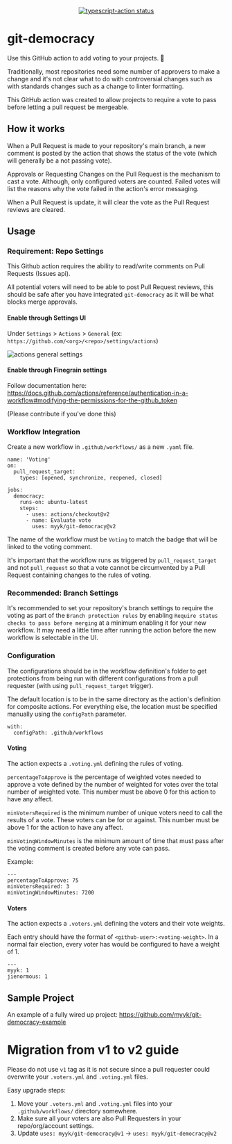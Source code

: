 <p align="center">
  <a href="https://github.com/actions/typescript-action/actions"><img alt="typescript-action status" src="https://github.com/actions/typescript-action/workflows/build-test/badge.svg"></a>
</p>

# git-democracy

Use this GitHub action to add voting to your projects. :rocket:

Traditionally, most repositories need some number of approvers to make a change
and it's not clear what to do with controversial changes such as with standards
changes such as a change to linter formatting.

This GitHub action was created to allow projects to require a vote to pass
before letting a pull request be mergeable.

## How it works

When a Pull Request is made to your repository's main branch, a new comment is
posted by the action that shows the status of the vote (which will generally be a not passing vote).

Approvals or Requesting Changes on the Pull Request is the mechanism to cast a vote. Although, only
configured voters are counted. Failed votes will list the reasons why the vote failed in
the action's error messaging.

When a Pull Request is update, it will clear the vote as the Pull Request reviews are cleared.

## Usage

### Requirement: Repo Settings

This Github action requires the ability to read/write comments on Pull Requests (Issues api).

All potential voters will need to be able to post Pull Request reviews, this should be safe after you have integrated `git-democracy` as it will be what blocks merge approvals.

#### Enable through Settings UI

Under `Settings` > `Actions` > `General` (ex: `https://github.com/<org>/<repo>/settings/actions`)

![actions general settings](https://user-images.githubusercontent.com/1266923/235630498-3e920bb8-a9bc-4e4e-bf7d-a4f6d97985f2.png "Settings to change")

#### Enable through Finegrain settings

Follow documentation here: https://docs.github.com/actions/reference/authentication-in-a-workflow#modifying-the-permissions-for-the-github_token

(Please contribute if you've done this)

### Workflow Integration

Create a new workflow in `.github/workflows/` as a new `.yaml` file.

```
name: 'Voting'
on:
  pull_request_target:
    types: [opened, synchronize, reopened, closed]

jobs:
  democracy:
    runs-on: ubuntu-latest
    steps:
      - uses: actions/checkout@v2
      - name: Evaluate vote
        uses: myyk/git-democracy@v2
```

The name of the workflow must be `Voting` to match the badge that will be
linked to the voting comment.

It's important that the workflow runs as triggered by `pull_request_target` and
not `pull_request` so that a vote cannot be circumvented by a Pull Request
containing changes to the rules of voting.

### Recommended: Branch Settings

It's recommended to set your repository's branch settings to require the voting
as part of the `Branch protection rules` by enabling
`Require status checks to pass before merging` at a minimum enabling it for your
new workflow. It may need a little time after running the action before the
new workflow is selectable in the UI.

### Configuration

The configurations should be in the workflow definition's folder to get protections from being run with different configurations from a pull requester (with using `pull_request_target` trigger).

The default location is to be in the same directory as the action's definition for composite actions. For everything else, the location must be specified manually using the `configPath` parameter.

    with:
      configPath: .github/workflows

#### Voting

The action expects a `.voting.yml` defining the rules of voting.

`percentageToApprove` is the percentage of weighted votes needed to approve a
vote defined by the number of weighted for votes over the total number of
weighted vote. This number must be above 0 for this action to have any affect.

`minVotersRequired` is the minimum number of unique voters need to call the
results of a vote. These voters can be for or against. This number must be above
1 for the action to have any affect.

`minVotingWindowMinutes` is the minimum amount of time that must pass after the voting comment is created before any vote can pass.

Example:
```
---
percentageToApprove: 75
minVotersRequired: 3
minVotingWindowMinutes: 7200
```

#### Voters

The action expects a `.voters.yml` defining the voters and their vote weights.

Each entry should have the format of `<github-user>:<voting-weight>`. In a
normal fair election, every voter has would be configured to have a weight of 1.

```
---
myyk: 1
jienormous: 1
```

## Sample Project

An example of a fully wired up project: https://github.com/myyk/git-democracy-example

# Migration from v1 to v2 guide

Please do not use `v1` tag as it is not secure since a pull requester could overwrite your `.voters.yml` and `.voting.yml` files.

Easy upgrade steps:

1. Move your `.voters.yml` and `.voting.yml` files into your `.github/workflows/` directory somewhere.
1. Make sure all your voters are also Pull Requesters in your repo/org/account settings.
1. Update `uses: myyk/git-democracy@v1` -> `uses: myyk/git-democracy@v2`
